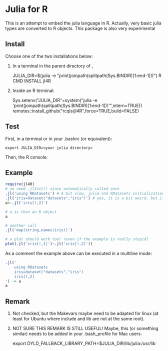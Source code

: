 # Julia for R

This is an attempt to embed the julia language in R. Actually, very basic julia types are converted to R objects. This package is also very experimental


## Install

Choose one of the two installations below:

1) In a terminal in the parent directory of ,

	JULIA_DIR=$(julia -e "print(joinpath(splitpath(Sys.BINDIR)[1:end-1]))") R CMD INSTALL jl4R

2) Inside an R terminal:

	Sys.setenv("JULIA_DIR"=system("julia -e 'print(joinpath(splitpath(Sys.BINDIR)[1:end-1]))'",intern=TRUE))
	remotes::install_github("rcqls/jl4R",force=TRUE,build=FALSE)

## Test

First, in a terminal or in your .bashrc (or equivalent):

	export JULIA_DIR=<your julia directory>

Then, the R console:

## Example
```{.R execute="false"}
require(jl4R)
# no need .jlInit() since automatically called once
.jl('using RDatasets') # A bit slow, julia and RDatasets initializations
.jl('iris=dataset("datasets","iris")') # yes, it is a bit weird, but it is for testing!
a<-.jl('iris[!,2]')

# a is then an R object
a

# another call
.jl('map(string,names(iris))')

# a plot should work too! (even if the example is really stupid)
plot(.jl('iris[!,1]')~.jl('iris[!,2]'))
```
As a comment the example above can be executed in a multiline mode:
```{.R execute="false"}
.jl('
	using RDatasets
	iris=dataset("datasets","iris")
	iris[!,2]
') -> a
a
```

## Remark

1. Not checked, but the Makevars maybe need to be adapted for linux (at least for Ubuntu where include and lib are not at the same root).

1. NOT SURE THIS REMARK IS STILL USEFUL! Maybe, this (or something similar) needs to be added in your .bash_profile for Mac users:

	export DYLD_FALLBACK_LIBRARY_PATH=$JULIA_DIR/lib/julia:/usr/lib
